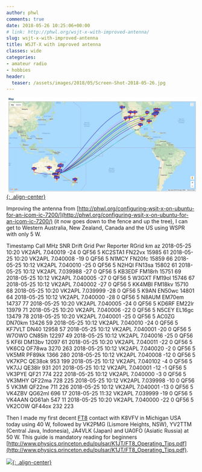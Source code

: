 ```yaml
---
author: phwl
comments: true
date: 2018-05-26 10:25:06+00:00
# link: http://phwl.org/wsjt-x-with-improved-antenna/
slug: wsjt-x-with-improved-antenna
title: WSJT-X with improved antenna
classes: wide
categories:
- amateur radio
- hobbies
header:
  teaser: /assets/images/2018/05/Screen-Shot-2018-05-26.jpg
---
```


[![](/assets/images/2018/05/Screen-Shot-2018-05-26.jpg){: .align-center}](/assets/images/2018/05/Screen-Shot-2018-05-26.jpg)

Improving the antenna from [http://phwl.org/configuring-wsjt-x-on-ubuntu-for-an-icom-ic-7200/](http://phwl.org/configuring-wsjt-x-on-ubuntu-for-an-icom-ic-7200/) (it now goes down to the fence and up the tree), I can get to Western Australia, New Zealand, Canada and the US using WSPR with only 5 W.

<!-- more -->




Timestamp	Call	MHz	SNR	Drift	Grid	Pwr	Reporter	RGrid	km	az
 2018-05-25 10:20 	 VK2APL 	 7.040019 	 -24 	 0 	 QF56 	 5 	 KC2STA1 	 FN22vx 	 15985 	 61
 2018-05-25 10:20 	 VK2APL 	 7.040008 	 -19 	 0 	 QF56 	 5 	 N1MCY 	 FN20fc 	 15859 	 66
 2018-05-25 10:12 	 VK2APL 	 7.040010 	 -25 	 0 	 QF56 	 5 	 N2HQI 	 FN13sa 	 15802 	 61
 2018-05-25 10:12 	 VK2APL 	 7.039988 	 -27 	 0 	 QF56 	 5 	 KB3EDF 	 FM18rh 	 15751 	 69
 2018-05-25 10:12 	 VK2APL 	 7.040005 	 -27 	 0 	 QF56 	 5 	 W3GXT 	 FM19ol 	 15746 	 67
 2018-05-25 10:12 	 VK2APL 	 7.040002 	 -27 	 0 	 QF56 	 5 	 KK4MBI 	 FM18kv 	 15710 	 68
 2018-05-25 10:20 	 VK2APL 	 7.039999 	 -28 	 0 	 QF56 	 5 	 K9AN 	 EN50wc 	 14801 	 64
 2018-05-25 10:12 	 VK2APL 	 7.040000 	 -28 	 0 	 QF56 	 5 	 N8AUM 	 EM70em 	 14737 	 77
 2018-05-25 10:20 	 VK2APL 	 7.040005 	 -24 	 0 	 QF56 	 5 	 KD6RF 	 EM22lr 	 13979 	 71
 2018-05-25 10:20 	 VK2APL 	 7.040006 	 -22 	 0 	 QF56 	 5 	 N5CEY 	 EL16gc 	 13479 	 78
 2018-05-25 10:20 	 VK2APL 	 7.040001 	 -25 	 0 	 QF56 	 5 	 AC0ZG 	 DN70km 	 13426 	 59
 2018-05-25 10:12 	 VK2APL 	 7.040010 	 -24 	 0 	 QF56 	 5 	 KF7VLT 	 DN40 	 12958 	 57
 2018-05-25 10:12 	 VK2APL 	 7.040001 	 -20 	 0 	 QF56 	 5 	 W7OWO 	 CN85lh 	 12297 	 49
 2018-05-25 10:12 	 VK2APL 	 7.040016 	 -25 	 0 	 QF56 	 5 	 KF6I 	 DM13bv 	 12097 	 61
 2018-05-25 10:20 	 VK2APL 	 7.040011 	 -22 	 0 	 QF56 	 5 	 VK6CQ 	 OF78wa 	 3270 	 263
 2018-05-25 10:12 	 VK2APL 	 7.040020 	 -2 	 0 	 QF56 	 5 	 VK5MR 	 PF89kk 	 1366 	 280
 2018-05-25 10:12 	 VK2APL 	 7.040008 	 -12 	 0 	 QF56 	 5 	 VK7KPC 	 QE38ok 	 953 	 199
 2018-05-25 10:12 	 VK2APL 	 7.040102 	 -4 	 0 	 QF56 	 5 	 VK7JJ 	 QE38lr 	 931 	 201
 2018-05-25 10:12 	 VK2APL 	 7.040001 	 -12 	 -1 	 QF56 	 5 	 VK3PYE 	 QF21 	 774 	 222
 2018-05-25 10:12 	 VK2APL 	 7.040000 	 -3 	 0 	 QF56 	 5 	 VK3MHY 	 QF22ma 	 728 	 225
 2018-05-25 10:12 	 VK2APL 	 7.039998 	 -10 	 0 	 QF56 	 5 	 VK3MI 	 QF22ne 	 711 	 226
 2018-05-25 10:12 	 VK2APL 	 7.040001 	 -13 	 0 	 QF56 	 5 	 VK4ZBV 	 QG62ml 	 696 	 17
 2018-05-25 11:32 	 VK2APL 	 7.039999 	 -19 	 0 	 QF56 	 5 	 VK4AAN 	 QG61ah 	 547 	 11
 2018-05-25 10:20 	 VK2APL 	 7.040000 	 -22 	 0 	 QF56 	 5 	 VK2COW 	 QF44ox 	 232 	 223




Then I made my first decent [FT8](https://en.wikipedia.org/wiki/WSJT_(amateur_radio_software)#FT8) contact with K8VFV in Michigan USA today using 40 W, followed by VK2PMG (Lismore Heights, NSW), YV2TTM (Central Java, Indonesia), JA4VLK (Japan) and UA0FO (Asiatic Russia) at 50 W. This guide is mandatory reading for beginners [http://www.physics.princeton.edu/pulsar/K1JT/FT8_Operating_Tips.pdf](http://www.physics.princeton.edu/pulsar/K1JT/FT8_Operating_Tips.pdf).

[![](/assets/images/2018/05/Screen-Shot-2018-05-25-at-8.44.31-pm-1024x593.png){: .align-center}](/assets/images/2018/05/Screen-Shot-2018-05-25-at-8.44.31-pm-1024x593.png)

